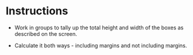 # Instructions

* Work in groups to tally up the total height and width of the boxes as described on the screen.

* Calculate it both ways - including margins and not including margins.
